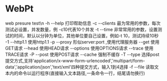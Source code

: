 # WebPt
web presure test\n
-h --help 打印帮助信息
-c --clients 最为常用的参数，每次测试必设置，并发数量，例 -c10代表10个并发
-t --time 非常常用的参数，设置测试的时间，默认以分钟为单位，其他单位要自己设置，例如-t 10，测试持续10秒
-1 --http1.1 使用http1.1
-p --proxy 形似server:port ,使用代理服务器
--get 使用GET请求
--head 使用HEAD请求
--options 使用OPTIONS请求
--trace 使用TRACE请求
-P --post 使用POST请求
--cache 强制不缓存
-T --type 选择post提交方式,支持'application/x-www-form-urlencoded','multipart/form-data','application/json','text/xml'四种提交方式，输入1到4选择
-f --file 读取文本内的命令以运行程序(直接输入文本路径,一条命令一行，结尾请勿换行)
